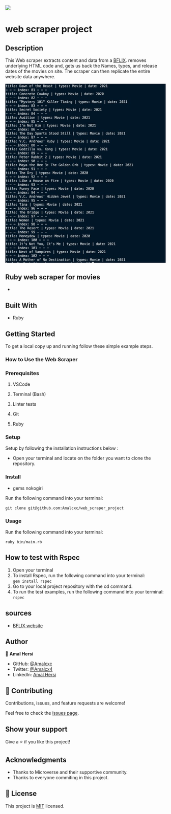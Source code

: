![](https://img.shields.io/badge/Microverse-blueviolet)

# web scraper project

## Description
This Web scraper extracts content and data from a [BFLIX](https://www3.bflix.to/). removes underlying HTML code and, gets us back the Names, types, and release dates of the movies on site. The scraper can then replicate the entire website data anywhere.


![screenshot](Screen.jpg)

## Ruby web scraper for movies 
-


## Built With

- Ruby

## Getting Started

To get a local copy up and running follow these simple example steps.

### How to Use the Web Scraper

### Prerequisites

1. VSCode

2. Terminal (Bash)

3. Linter tests

4. Git

5. Ruby

### Setup

Setup by  following the installation instructions below :
* Open your terminal and locate on the folder you want to clone the repository.

### Install

- gems nokogiri

Run the following command into your terminal:

```console
git clone git@github.com:Amalcxc/web_scraper_project
```

### Usage

Run the following command into your terminal:

```console
ruby bin/main.rb
```

## How to test with Rspec

1. Open your terminal
2. To install Rspec, run the following command into your terminal: </br>
``` gem install rspec ```
3. Go to your local project repository with the cd command.
4. To run the test examples, run the following command into your terminal: </br>
``` rspec ```

## sources 
- [BFLIX website](https://www3.bflix.to/)

## Author

👤 **Amal Hersi**

- GitHub: [@Amalcxc](https://github.com/Amalcxc)
- Twitter: [@Amalcx4](https://twitter.com/Amalcx4)
- LinkedIn: [Amal Hersi](https://www.linkedin.com/in/amal-hersi-a29583205/)

## 🤝 Contributing

Contributions, issues, and feature requests are welcome!

Feel free to check the [issues page](https://github.com/Amalcxc/web_scraper_project/issues).

## Show your support

Give a ⭐️ if you like this project!

## Acknowledgments

- Thanks to Microverse and their supportive community.
- Thanks to everyone commiting in this project.

## 📝 License

This project is [MIT](./MIT.md) licensed.

